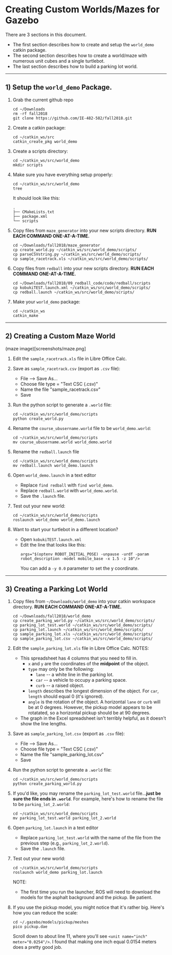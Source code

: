 # Creating Custom Worlds/Mazes for Gazebo

There are 3 sections in this document.  
- The first section describes how to create and setup the `world_demo` catkin package.
- The second section describes how to create a world/maze with numerous unit cubes and a single turtlebot.
- The last section describes how to build a parking lot world.

---

## 1) Setup the `world_demo` Package.

1. Grab the current github repo
	```
	cd ~/Downloads
	rm -rf fall2018
	git clone https://github.com/IE-482-582/fall2018.git
	```	

2. Create a catkin package:
	```
	cd ~/catkin_ws/src
	catkin_create_pkg world_demo
	```
	
3. Create a scripts directory:
	```
	cd ~/catkin_ws/src/world_demo
	mkdir scripts
	```
	
4. Make sure you have everything setup properly:
	```
	cd ~/catkin_ws/src/world_demo
	tree
	```
	
	It should look like this:
	```
	.
	├── CMakeLists.txt
	├── package.xml
	└── scripts
	```
	
5. Copy files from `maze_generator` into your new scripts directory.  **RUN EACH COMMAND ONE-AT-A-TIME.**
	```
	cd ~/Downloads/fall2018/maze_generator
	cp create_world.py ~/catkin_ws/src/world_demo/scripts/
	cp parseCSVstring.py ~/catkin_ws/src/world_demo/scripts/
	cp sample_racetrack.xls ~/catkin_ws/src/world_demo/scripts/
	```
	
6. Copy files from `redball` into your new scripts directory.  **RUN EACH COMMAND ONE-AT-A-TIME.**
	```
	cd ~/Downloads/fall2018/09_redball_code/code/redball/scripts
	cp kobukiTEST.launch.xml ~/catkin_ws/src/world_demo/scripts/
	cp redball.launch ~/catkin_ws/src/world_demo/scripts/
	```

7. Make your `world_demo` package:
	```
	cd ~/catkin_ws
	catkin_make
	```

---

## 2) Creating a Custom Maze World

(maze image)[screenshots/maze.png]

1. Edit the `sample_racetrack.xls` file in Libre Office Calc.

2. Save as `sample_racetrack.csv` (export as `.csv` file):
	- File --> Save As...
	- Choose file type = "Text CSC (.csv)"
	- Name the file "sample_racetrack.csv"
	- Save
	
3. Run the python script to generate a `.world` file:
	```
	cd ~/catkin_ws/src/world_demo/scripts
	python create_world.py
	```	

4. Rename the `course_ubusername.world` file to be `world_demo.world`:
	```
	cd ~/catkin_ws/src/world_demo/scripts
	mv course_ubusername.world world_demo.world
	```
	
5. Rename the `redball.launch` file
	```
	cd ~/catkin_ws/src/world_demo/scripts
	mv redball.launch world_demo.launch
	```
	
6. Open `world_demo.launch` in a text editor
	- Replace `find redball` with `find world_demo`.
	- Replace `redball.world` with `world_demo.world`.
	- Save the `.launch` file.

	
7. Test out your new world:
	```
	cd ~/catkin_ws/src/world_demo/scripts
	roslaunch world_demo world_demo.launch
	```

8. Want to start your turtlebot in a different location?
	- Open `kobukiTEST.launch.xml`
	- Edit the line that looks like this:
		```
		args="$(optenv ROBOT_INITIAL_POSE) -unpause -urdf -param robot_description -model mobile_base -x 1.5 -z 10"/>
		```
		You can add a `-y 0.0` parameter to set the y coordinate.
		
---		

## 3) Creating a Parking Lot World

1. Copy files from `~/Downloads/world_demo` into your catkin workspace directory.  **RUN EACH COMMAND ONE-AT-A-TIME.**
	```
	cd ~/Downloads/fall2018/world_demo
	cp create_parking_world.py ~/catkin_ws/src/world_demo/scripts/
	cp parking_lot_test.world ~/catkin_ws/src/world_demo/scripts/
	cp parking_lot.launch ~/catkin_ws/src/world_demo/scripts/
	cp sample_parking_lot.xls ~/catkin_ws/src/world_demo/scripts/
	cp sample_parking_lot.csv ~/catkin_ws/src/world_demo/scripts/
	```

2. Edit the `sample_parking_lot.xls` file in Libre Office Calc.
	NOTES:
	- This spreadsheet has 4 columns that you need to fill in.
		- `x` and `y` are the coordinates of the **midpoint** of the object.
		- `type` may only be the following: 
			- `lane` -- a white line in the parking lot.
			- `car` -- a vehicle to occupy a parking space.
			- `curb` -- a raised object.
		- `length` describes the longest dimension of the object.  For `car`, `length` should equal 0 (it's ignored).
		- `angle` is the rotation of the object.  A horizontal `lane` or `curb` will be at 0 degrees.  However, the pickup model appears to be rotatated, so a horizontal pickup should be at 90 degrees.
	- The graph in the Excel spreadsheet isn't terribly helpful, as it doesn't show the line lengths.
	
3. Save as `sample_parking_lot.csv` (export as `.csv` file):
	- File --> Save As...
	- Choose file type = "Text CSC (.csv)"
	- Name the file "sample_parking_lot.csv"
	- Save
	
3. Run the python script to generate a `.world` file:
	```
	cd ~/catkin_ws/src/world_demo/scripts
	python create_parking_world.py
	```	

4. If you'd like, you may rename the `parking_lot_test.world` file...**just be sure the file ends in `.world`**.  For example, here's how to rename the file to be `parking_lot_2.world`:
	```
	cd ~/catkin_ws/src/world_demo/scripts
	mv parking_lot_test.world parking_lot_2.world
	```
		
6. Open `parking_lot.launch` in a text editor
	- Replace `parking_lot_test.world` with the name of the file from the previous step (e.g., `parking_lot_2.world`).
	- Save the `.launch` file.

	
7. Test out your new world:
	```
	cd ~/catkin_ws/src/world_demo/scripts
	roslaunch world_demo parking_lot.launch
	```

	NOTE: 
	- The first time you run the launcher, ROS will need to download the models for the asphalt background and the pickup.  Be patient.
	
8. If you use the pickup model, you might notice that it's rather big.  Here's how you can reduce the scale:
	```
	cd ~/.gazebo/models/pickup/meshes
	pico pickup.dae
	```
	
	Scroll down to about line 11, where you'll see `<unit name="inch" meter="0.0254"/>`.  I found that making one inch equal 0.0154 meters does a pretty good job.

	
	
	
